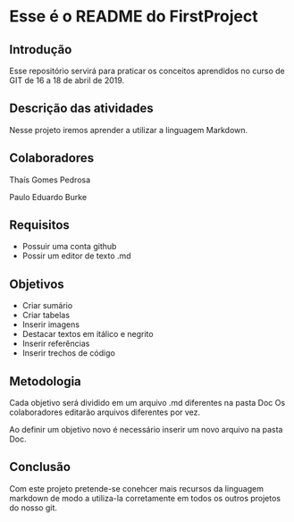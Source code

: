 # Esse é o README do FirstProject

## Introdução

Esse repositório servirá para praticar os conceitos aprendidos no curso de GIT de 16 a 18 de abril de 2019.

## Descrição das atividades

Nesse projeto iremos aprender a utilizar a linguagem Markdown.

## Colaboradores
Thaís Gomes Pedrosa

Paulo Eduardo Burke

## Requisitos

* Possuir uma conta github
* Possir um editor de texto .md

## Objetivos
* Criar sumário
* Criar tabelas
* Inserir imagens
* Destacar textos em itálico e negrito
* Inserir referências
* Inserir trechos de código

## Metodologia
Cada objetivo será dividido em um arquivo .md diferentes na pasta Doc Os colaboradores editarão arquivos diferentes por vez. 

Ao definir um objetivo novo é necessário inserir um novo arquivo na pasta Doc.

## Conclusão
Com este projeto pretende-se conehcer mais recursos da linguagem markdown de modo a utiliza-la corretamente em todos os outros projetos do nosso git.
